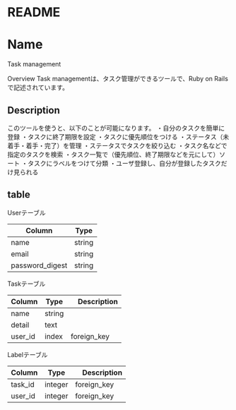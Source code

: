 # README
Name
====
Task management

Overview
Task managementは、タスク管理ができるツールで、Ruby on Railsで記述されています。

## Description
このツールを使うと、以下のことが可能になります。
・自分のタスクを簡単に登録
・タスクに終了期限を設定
・タスクに優先順位をつける
・ステータス（未着手・着手・完了）を管理
・ステータスでタスクを絞り込む
・タスク名などで指定のタスクを検索
・タスク一覧で（優先順位、終了期限などを元にして）ソート
・タスクにラベルをつけて分類
・ユーザ登録し、自分が登録したタスクだけ見られる

## table
Userテーブル

|  Column   |  Type    |
| --------  | -------- |
|  name     |  string  |
|  email    |  string  |
| password_digest | string |

Taskテーブル

|  Column   |  Type    |　Description |
| --------  | -------- | ------------ |
| name      | string   |              |
| detail    | text     |              |
| user_id   | index    | foreign_key  |

Labelテーブル

|  Column   |  Type    |　Description |
| --------  | -------- | ------------ |
| task_id   | integer  | foreign_key  |
| user_id   | integer  | foreign_key  |
